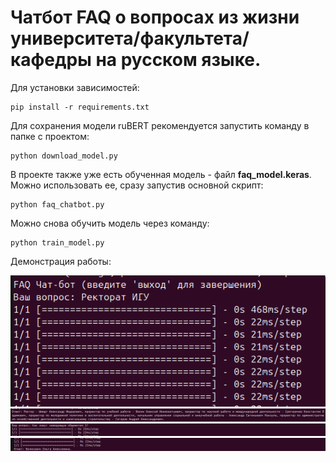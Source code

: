 # Чатбот FAQ о вопросах из жизни университета/факультета/кафедры на русском языке.

Для установки зависимостей:
```
pip install -r requirements.txt
```

Для сохранения модели ruBERT рекомендуется запустить команду в папке с проектом:
```
python download_model.py
```

В проекте также уже есть обученная модель - файл **faq_model.keras**. Можно использовать ее, сразу запустив основной скрипт:
```
python faq_chatbot.py
```

Можно снова обучить модель через команду:
```
python train_model.py
```

Демонстрация работы:

![image](1.png)
![image](2.png)
![image](3.png)
![image](4.png)
